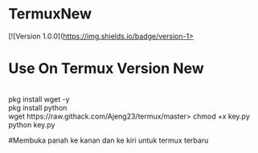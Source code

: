 
# TermuxNew
 [![Version 1.0.0](https://img.shields.io/badge/version-1>
<br>

# Use On Termux Version New
<br>
pkg install wget -y
<br>
pkg install python
<br>
wget https://raw.githack.com/Ajeng23/termux/master>
chmod +x key.py
<br>
python key.py

#Membuka panah ke kanan dan ke kiri untuk termux terbaru
